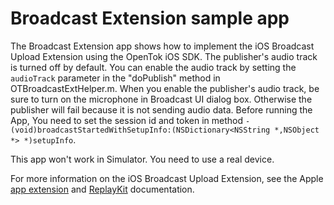 Broadcast Extension sample app
===========================

The Broadcast Extension app shows how to implement the iOS Broadcast Upload Extension
using the OpenTok iOS SDK. The publisher's audio track is turned off by default. 
You can enable the audio track by setting the `audioTrack` parameter in the "doPublish" method in OTBroadcastExtHelper.m.
When you enable the publisher's audio track, be sure to turn on the microphone in
Broadcast UI dialog box. Otherwise the publisher will fail because it is not sending audio data. Before running the App, You need to set the 
session id and token in method `- (void)broadcastStartedWithSetupInfo:(NSDictionary<NSString *,NSObject *> *)setupInfo`.

This app won't work in Simulator. You need to use a real device.

For more information on the iOS Broadcast Upload Extension, see the Apple [app extension](https://developer.apple.com/library/archive/documentation/General/Conceptual/ExtensibilityPG/index.html) and [ReplayKit](https://developer.apple.com/documentation/replaykit) documentation.
